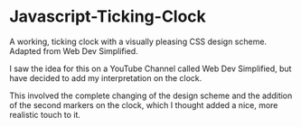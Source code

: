 # Javascript-Ticking-Clock
A working, ticking clock with a visually pleasing CSS design scheme. Adapted from Web Dev Simplified.

I saw the idea for this on a YouTube Channel called Web Dev Simplified, but have decided to add my interpretation on the clock.

This involved the complete changing of the design scheme and the addition of the second markers on the clock, which I thought added a nice, more realistic touch to it.
